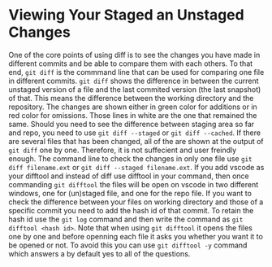 # Viewing Your Staged an Unstaged Changes
One of the core points of using diff is to see the changes you have made in different commits and be able to compare them with each others. To that end, `git diff` is the commmand line that can be used for comparing one file in different commits.
`git diff` shows the difference in between the current unstaged version of a file and the last commited version (the last snapshot) of that. This means the difference between the working directory and the repository. The changes are shown either in green color for additions or in red color for omissions. Those lines in white are the one that remained the same.
Should you need to see the difference between staging area so far and repo, you need to use `git diff --staged` or `git diff --cached`.
If there are several files that has been changed, all of the are shown at the output of `git diff` one by one. Therefore, it is not suffecient and user freindly enough. The command line to check the changes in only one file use `git diff filename.ext` or `git diff --staged filename.ext`.
If you add vscode as your difftool and instead of diff use difftool in your command, then once commanding `git difftool` the files will be open on vscode in two different windows, one for (un)staged file, and one for the repo file.
If you want to check the difference between your files on working directory and those of a specific commit you need to add the hash id of that commit. To retain the hash id use the `git log` command and then write the command as `git difftool <hash id>`.
Note that when using `git difftool` it opens the files one by one and before openning each file it asks you whether you want it to be opened or not. To avoid this you can use `git difftool -y` command which answers a by default yes to all of the questions.